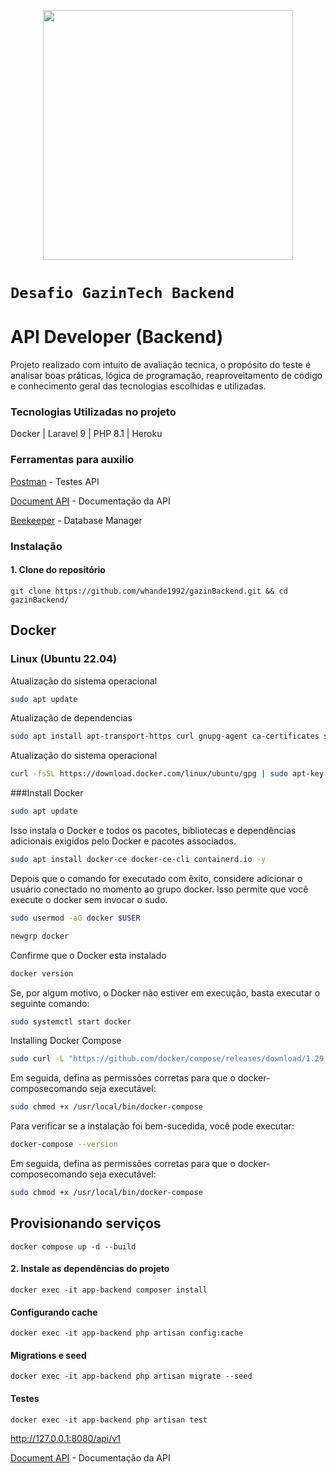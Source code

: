 <p align="center"><a href="https://laravel.com" target="_blank"><img src="https://raw.githubusercontent.com/laravel/art/master/logo-lockup/5%20SVG/2%20CMYK/1%20Full%20Color/laravel-logolockup-cmyk-red.svg" width="400"></a></p>


# `Desafio GazinTech Backend`
# **API Developer (Backend)**

Projeto realizado com intuito de avaliação tecnica, o propósito do teste é analisar boas práticas, lógica de programação, reaproveitamento de código e conhecimento geral das tecnologias escolhidas e utilizadas.


### **Tecnologias Utilizadas no projeto**
Docker | Laravel 9 | PHP 8.1 | Heroku

### Ferramentas para auxilio

[Postman](https://insomnia.rest/download) - Testes API

[Document API](https://documenter.getpostman.com/view/24012300/2s84DoTPia) - Documentação da API

[Beekeeper](https://www.beekeeperstudio.io/) - Database Manager


### **Instalação**

#### **1.** Clone do repositório

```
git clone https://github.com/whande1992/gazinBackend.git && cd gazinBackend/
```

## Docker

### Linux (Ubuntu 22.04)

Atualização do sistema operacional
```bash 
sudo apt update
```

Atualização de dependencias
```bash 
sudo apt install apt-transport-https curl gnupg-agent ca-certificates software-properties-common -y
```

Atualização do sistema operacional
```bash 
curl -fsSL https://download.docker.com/linux/ubuntu/gpg | sudo apt-key add -
```

###Install Docker
```bash 
sudo apt update
```

Isso instala o Docker e todos os pacotes, bibliotecas e dependências adicionais exigidos pelo Docker e pacotes associados.

```bash 
sudo apt install docker-ce docker-ce-cli containerd.io -y
```

Depois que o comando for executado com êxito, considere adicionar o usuário conectado no momento ao grupo docker. Isso permite que você execute o docker sem invocar o sudo.

```bash 
sudo usermod -aG docker $USER
```
```bash 
newgrp docker
```

Confirme que o Docker esta instalado
```bash 
docker version
```

Se, por algum motivo, o Docker não estiver em execução, basta executar o seguinte comando:
```bash 
sudo systemctl start docker
```


Installing Docker Compose
```bash 
sudo curl -L "https://github.com/docker/compose/releases/download/1.29.2/docker-compose-$(uname -s)-$(uname -m)" -o /usr/local/bin/docker-compose
```

Em seguida, defina as permissões corretas para que o docker-composecomando seja executável:
```bash 
sudo chmod +x /usr/local/bin/docker-compose
```

Para verificar se a instalação foi bem-sucedida, você pode executar:
```bash 
docker-compose --version
```

Em seguida, defina as permissões corretas para que o docker-composecomando seja executável:
```bash 
sudo chmod +x /usr/local/bin/docker-compose
```


## Provisionando serviços
```
docker compose up -d --build
```
#### **2.** Instale as dependências do projeto
```     
docker exec -it app-backend composer install 
```

#### Configurando cache
```     
docker exec -it app-backend php artisan config:cache 
```

#### Migrations e seed
```     
docker exec -it app-backend php artisan migrate --seed
```

#### Testes
```     
docker exec -it app-backend php artisan test
```

http://127.0.0.1:8080/api/v1
    
[Document API](https://documenter.getpostman.com/view/24012300/2s84DoTPia) - Documentação da API
